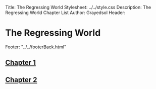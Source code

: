 Title: The Regressing World
Stylesheet: ../../style.css
Description: The Regressing World Chapter List
Author: Grayedsol
Header: <h1>The Regressing World</h1>
Footer: "../../footerBack.html"

## [Chapter 1](./Chapter1.html)
## [Chapter 2](./Chapter2.html)